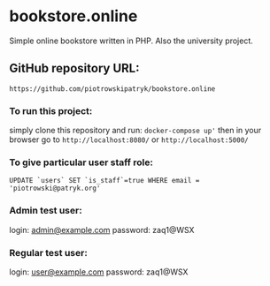 # bookstore.online
Simple online bookstore written in PHP. Also the university project.

## GitHub repository URL:
```https://github.com/piotrowskipatryk/bookstore.online```


### To run this project:
simply clone this repository and run:
```docker-compose up'```
then in your browser go to ```http://localhost:8080/``` or ```http://localhost:5000/```


### To give particular user staff role:
```UPDATE `users` SET `is_staff`=true WHERE email = 'piotrowski@patryk.org'```

### Admin test user:
login: admin@example.com
password: zaq1@WSX

### Regular test user:
login: user@example.com
password: zaq1@WSX